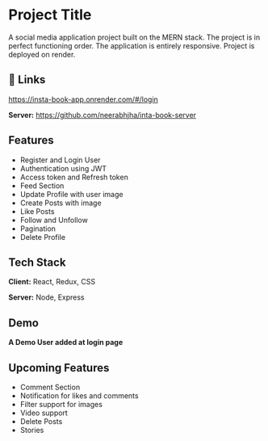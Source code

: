 
# Project Title

A social media application project built on the MERN stack. The project is in perfect functioning order. The application is entirely responsive.
Project is deployed on render.

## 🔗 Links

https://insta-book-app.onrender.com/#/login

**Server:** https://github.com/neerabhjha/inta-book-server



## Features

- Register and Login User
- Authentication using JWT
- Access token and Refresh token
- Feed Section
- Update Profile with user image
- Create Posts with image
- Like Posts
- Follow and Unfollow
- Pagination
- Delete Profile

## Tech Stack

**Client:** React, Redux, CSS

**Server:** Node, Express


## Demo

**A Demo User added at login page**
## Upcoming Features

- Comment Section
- Notification for likes and comments
- Filter support for images
- Video support
- Delete Posts
- Stories
